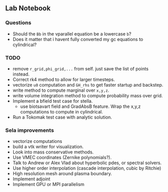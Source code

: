 
## Lab Notebook

### Questions 
- Should the `Bb` in the vparallel equation be a lowercase `b`?
- Does it matter that i havent fully converted my gc equations to cylindrical? 

### TODO
- remove `r_grid,phi_grid,...` from self. just save the list of points instead.
- Correct rk4 method to allow for larger timesteps.
- vectorize `u0` computation and `GH_rhs` to get faster startup and backstep.
- write method to compute marginal over `x,y,z`.
- write volume integration method to compute probability mass over grid.
- Implement a bfield test case for stella. 
    - use biotsavart field and GradAbsB feature. Wrap the x,y,z computations
      to compute in cylindrical.
- Run a Tokomak test case with analytic solution.

### Sela improvements
- vectorize computations
- build a vtk writer for visualization.
- Look into mass conservative methods.
- Use VMEC coordinates (Zernike polynomials?).
- Talk to Andrew or Alex Vlad about hyperbolic pdes, or spectral solvers.
- Use higher order interpolation (cascade interpolation, cubic by Ritchie)
- High resolution mesh around plasma boundary.
- Implement adjoint
- Implement GPU or MPI parallelism

